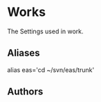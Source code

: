 Works
========

The Settings used in work.

Aliases
-------
alias eas='cd ~/svn/eas/trunk'

Authors
-------


